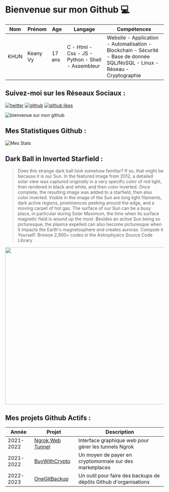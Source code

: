 # Bienvenue sur mon Github 💻
| Nom | Prénom | Age | Langage | Compétences |
|---  |---     |---  |---      |---
| KHUN | Keany Vy | 17 ans | C - Html - Css - JS - Python - Shell - Assembleur | Website - Application - Automatisation - Blockchain - Sécurité - Base de donnée SQL/NoSQL - Linux - Réseau - Cryptographie |

## Suivez-moi sur les Réseaux Sociaux :
[![twitter](https://img.shields.io/twitter/follow/thisiskeanyvy?style=social)](https://twitter.com/thisiskeanyvy)
[![github](https://img.shields.io/github/followers/thisiskeanyvy?style=social)](https://github.com/thisiskeanyvy?tab=followers)
[![github likes](https://img.shields.io/github/stars/thisiskeanyvy?style=social)](https://github.com/thisiskeanyvy)

![bienvenue sur mon github](https://thisiskeanyvy-hosting.pages.dev/banner.gif)

## Mes Statistiques Github :
![Mes Stats](https://github-readme-stats.vercel.app/api?username=thisiskeanyvy&show_icons=true&theme=radical)

## Dark Ball in Inverted Starfield :

> Does this strange dark ball look somehow familiar? If so, that might be because it is our Sun. In the featured image from 2012, a detailed solar view was captured originally in a very specific color of red light, then rendered in black and white, and then color inverted. Once complete, the resulting image was added to a starfield, then also color inverted. Visible in the image of the Sun are long light filaments, dark active regions, prominences peeking around the edge, and a moving carpet of hot gas. The surface of our Sun can be a busy place, in particular during Solar Maximum, the time when its surface magnetic field is wound up the most. Besides an active Sun being so picturesque, the plasma expelled can also become picturesque when it impacts the Earth's magnetosphere and creates auroras.    Compute it Yourself: Browse 2,900+ codes in the Astrophysics Source Code Library

<img src='https://apod.nasa.gov/apod/image/2211/darksun_lafferty_960.jpg' width="800" height="500"/>

## Mes projets Github Actifs :
| Année | Projet | Description |
|---   |---     |---          |
| 2021-2022 | [Ngrok Web Tunnel](https://github.com/thisiskeanyvy/ngrok-web-manager) | Interface graphique web pour gérer les tunnels Ngrok |
| 2021-2022 | [BuyWithCrypto](https://github.com/BuyWithCrypto) | Un moyen de payer en cryptomonnaie sur des marketplaces |
| 2022-2023 | [OneGitBackup](https://github.com/BuyWithCrypto/OneGitBackup) | Un outil pour faire des backups de dépôts Github d'organisations |